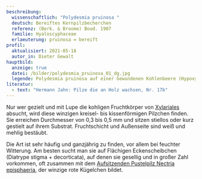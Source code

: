 ```yaml
---
beschreibung:
  wissenschaftlich: "Polydesmia pruinosa "
  deutsch: Bereiftes Kernpilzbecherchen
  referenz: (Berk. & Broome) Boud. 1907
  familie: Hyaloscyphaceae
  erlaeuterung: pruinosa = bereift
profil:
  aktualisiert: 2021-05-18
  autor_in: Dieter Gewalt
hauptbild:
  anzeige: true
  datei: /bilder/polydesmia_pruinosa_01_dg.jpg
  legende: Polydesmia pruinosa auf einer Gewundenen Kohlenbeere (Hypoxylon serpens)
literatur:
  - text: "Hermann Jahn: Pilze die an Holz wachsen, Nr. 17b"
---
```

Nur wer gezielt und mit Lupe die kohligen Fruchtkörper von [Xylariales](Xylariales "Glossar") absucht, wird diese winzigen kreisel- bis kissenförmigen Pilzchen finden. Sie erreichen Durchmesser von 0,3 bis 0,5 mm und sitzen stiellos oder kurz gestielt auf ihrem Substrat. Fruchtschicht und Außenseite sind weiß und mehlig bestäubt.

Die Art ist sehr häufig und ganzjährig zu finden, vor allem bei feuchter Witterung. Am besten sucht man sie auf Flächigen Eckenscheibchen (Diatrype stigma + decorticata), auf denen sie gesellig und in großer Zahl vorkommen, oft zusammen mit dem [Aufsitzenden Pustelpilz Nectria episphaeria](/pilze/nectria-episphaeria-aufsitzender-pustelpilz), der winzige rote Kügelchen bildet.